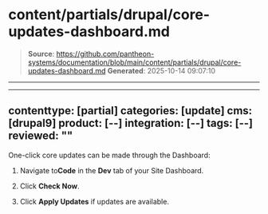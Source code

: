 # content/partials/drupal/core-updates-dashboard.md

> **Source**: https://github.com/pantheon-systems/documentation/blob/main/content/partials/drupal/core-updates-dashboard.md
> **Generated**: 2025-10-14 09:07:10

---

---
contenttype: [partial]
categories: [update]
cms: [drupal9]
product: [--]
integration: [--]
tags: [--]
reviewed: ""
---

One-click core updates can be made through the Dashboard:

1. Navigate to<Icon icon="code" />**Code** in the <Icon icon="wrench" /> **Dev** tab of your Site Dashboard.

1. Click **Check Now**.

1. Click **Apply Updates** if updates are available.
